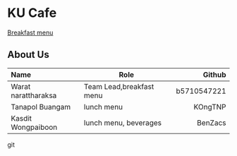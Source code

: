 # KU Cafe
 [Breakfast menu](menu.md)

## About Us

| Name  | Role | Github  |
|:------|------|--------:|
|Warat narattharaksa|Team Lead,breakfast menu| b5710547221 |
|Tanapol Buangam|lunch menu| KOngTNP |
|Kasdit Wongpaiboon|lunch menu, beverages| BenZacs|
git